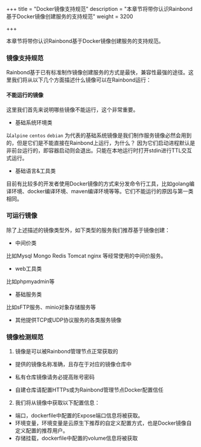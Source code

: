 +++
title = "Docker镜像支持规范"
description = "本章节将带你认识Rainbond基于Docker镜像创建服务的支持规范"
weight = 3200

+++

本章节将带你认识Rainbond基于Docker镜像创建服务的支持规范。

### 镜像支持规范

Rainbond基于已有标准制作镜像创建服务的方式是最快，兼容性最强的途径。这里我们将从以下几个方面描述什么镜像可以在Rainbond运行：

#### 不能运行的镜像

这里我们首先来说明哪些镜像不能运行，这个非常重要。

* 基础系统环境类

以`alpine` `centos` `debian` 为代表的基础系统镜像是我们制作服务镜像必然会用到的，但是它们是不能直接在Rainbond上运行，为什么？ 因为它们启动进程默认是非前台运行的，即容器启动则会退出。只能在本地运行时打开stdin进行TTL交互式运行。

* 基础语言&工具类

目前有比较多的开发者使用Docker镜像的方式来分发命令行工具，比如golang编译环境、docker编译环境、maven编译环境等等。它们不能运行的原因与第一类相同。

### 可运行镜像

除了上述描述的镜像类型外，如下类型的服务我们推荐基于镜像创建：

* 中间价类

比如Mysql Mongo Redis Tomcat nginx 等经常使用的中间价服务。

* web工具类

比如phpmyadmin等

* 基础服务类

比如sFTP服务、minio对象存储服务等

* 其他提供TCP或UDP协议服务的各类服务镜像

### 镜像检测规范

1. 镜像是可以被Rainbond管理节点正常获取的

* 提供的镜像名称准确，且存在于对应的镜像仓库中

* 私有仓库镜像请务必提高账号密码
* 自建仓库请配置HTTPs或为Rainbond管理节点Docker配置信任

2. 我们将从镜像中获取以下配置信息：

* 端口，dockerfile中配置的Expose端口信息将被获取。
* 环境变量，环境变量是云原生下推荐的自定义配置方式，也是Docker镜像自定义配置的推荐用户。
* 存储挂载，dockerfile中配置的volume信息将被获取